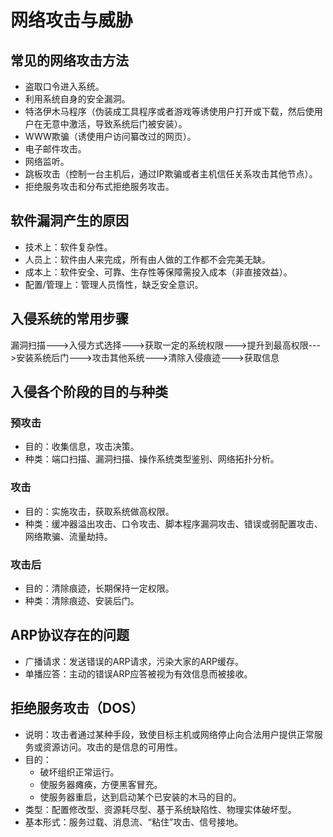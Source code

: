 # 网络攻击与威胁
## 常见的网络攻击方法
- 盗取口令进入系统。
- 利用系统自身的安全漏洞。
- 特洛伊木马程序（伪装成工具程序或者游戏等诱使用户打开或下载，然后使用户在无意中激活，导致系统后门被安装）。
- WWW欺骗（诱使用户访问纂改过的网页）。
- 电子邮件攻击。
- 网络监听。
- 跳板攻击（控制一台主机后，通过IP欺骗或者主机信任关系攻击其他节点）。
- 拒绝服务攻击和分布式拒绝服务攻击。

## 软件漏洞产生的原因
- 技术上：软件复杂性。
- 人员上：软件由人来完成，所有由人做的工作都不会完美无缺。
- 成本上：软件安全、可靠、生存性等保障需投入成本（非直接效益）。
- 配置/管理上：管理人员惰性，缺乏安全意识。

## 入侵系统的常用步骤
漏洞扫描--->入侵方式选择--->获取一定的系统权限--->提升到最高权限--->安装系统后门--->攻击其他系统--->清除入侵痕迹--->获取信息

## 入侵各个阶段的目的与种类
### 预攻击
- 目的：收集信息，攻击决策。
- 种类：端口扫描、漏洞扫描、操作系统类型鉴别、网络拓扑分析。
### 攻击
- 目的：实施攻击，获取系统做高权限。
- 种类：缓冲器溢出攻击、口令攻击、脚本程序漏洞攻击、错误或弱配置攻击、网络欺骗、流量劫持。
### 攻击后
- 目的：清除痕迹，长期保持一定权限。
- 种类：清除痕迹、安装后门。

## ARP协议存在的问题
- 广播请求：发送错误的ARP请求，污染大家的ARP缓存。
- 单播应答：主动的错误ARP应答被视为有效信息而被接收。

## 拒绝服务攻击（DOS）
- 说明：攻击者通过某种手段，致使目标主机或网络停止向合法用户提供正常服务或资源访问。攻击的是信息的可用性。
- 目的：
  - 破坏组织正常运行。
  - 使服务器瘫痪，方便黑客冒充。
  - 使服务器重启，达到启动某个已安装的木马的目的。
- 类型：配置修改型、资源耗尽型、基于系统缺陷性、物理实体破坏型。
- 基本形式：服务过载、消息流、“粘住”攻击、信号接地。
